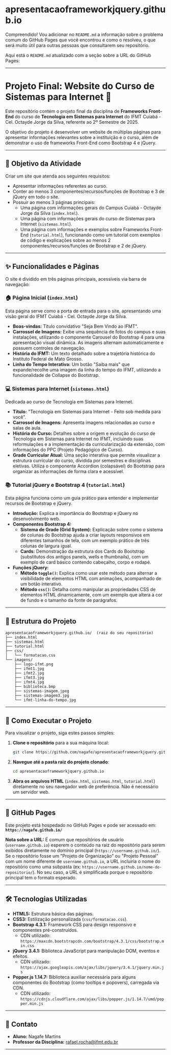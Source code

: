 # apresentacaoframeworkjquery.github.io
Compreendido\! Vou adicionar no `README.md` a informação sobre o problema comum do GitHub Pages que você encontrou e como o resolveu, o que será muito útil para outras pessoas que consultarem seu repositório.

Aqui está o `README.md` atualizado com a seção sobre a URL do GitHub Pages:

-----

# Projeto Final: Website do Curso de Sistemas para Internet 🚀

Este repositório contém o projeto final da disciplina de **Frameworks Front-End** do curso de **Tecnologia em Sistemas para Internet** do IFMT Cuiabá - Cel. Octayde Jorge da Silva, referente ao 2º Semestre de 2025.

O objetivo do projeto é desenvolver um website de múltiplas páginas para apresentar informações relevantes sobre a instituição e o curso, além de demonstrar o uso de frameworks Front-End como Bootstrap 4 e jQuery.

-----

## 🎯 Objetivo da Atividade

Criar um site que atenda aos seguintes requisitos:

  * Apresentar informações referentes ao curso.
  * Conter ao menos 3 componentes/recursos/funções de Bootstrap e 3 de jQuery em todo o site.
  * Possuir ao menos 3 páginas principais:
      * Uma página com informações gerais do Campus Cuiabá - Octayde Jorge da Silva (`index.html`).
      * Uma página com informações gerais do curso de Sistemas para Internet (`sistemas.html`).
      * Uma página com informações e exemplos sobre Frameworks Front-End (`tutorial.html`), funcionando como um tutorial com exemplos de código e explicações sobre ao menos 2 componentes/recursos/funções de Bootstrap e 2 de jQuery.

-----

## ✨ Funcionalidades e Páginas

O site é dividido em três páginas principais, acessíveis via barra de navegação:

### 🏠 Página Inicial (`index.html`)

Esta página serve como a porta de entrada para o site, apresentando uma visão geral do IFMT Cuiabá - Cel. Octayde Jorge da Silva.

  * **Boas-vindas:** Título convidativo "Seja Bem Vindo ao IFMT".
  * **Carrossel de Imagens:** Exibe uma sequência de fotos do campus e suas instalações, utilizando o componente Carousel do Bootstrap 4 para uma apresentação visual dinâmica. As imagens alternam automaticamente e possuem controles de navegação.
  * **História do IFMT:** Um texto detalhado sobre a trajetória histórica do Instituto Federal de Mato Grosso.
  * **Linha do Tempo Interativa:** Um botão "Saiba mais" que expande/recolhe uma imagem da linha do tempo do IFMT, utilizando a funcionalidade de Collapse do Bootstrap.

### 💻 Sistemas para Internet (`sistemas.html`)

Dedicada ao curso de Tecnologia em Sistemas para Internet.

  * **Título:** "Tecnologia em Sistemas para Internet - Feito sob medida para você".
  * **Carrossel de Imagens:** Apresenta imagens relacionadas ao curso e salas de aula.
  * **História do Curso:** Detalhes sobre a origem e evolução do curso de Tecnologia em Sistemas para Internet no IFMT, incluindo suas reformulações e a implementação da curricularização da extensão, com informações do PPC (Projeto Pedagógico de Curso).
  * **Grade Curricular Atual:** Uma seção interativa que permite visualizar a estrutura curricular do curso, dividida por semestres e disciplinas eletivas. Utiliza o componente Accordion (colapsável) do Bootstrap para organizar as informações de forma clara e acessível.

### 📚 Tutorial jQuery e Bootstrap 4 (`tutorial.html`)

Esta página funciona como um guia prático para entender e implementar recursos de Bootstrap e jQuery.

  * **Introdução:** Explica a importância do Bootstrap e jQuery no desenvolvimento web.
  * **Componentes Bootstrap 4:**
      * **Sistema de Grade (Grid System):** Explicação sobre como o sistema de colunas do Bootstrap ajuda a criar layouts responsivos em diferentes tamanhos de tela, com um exemplo prático de três colunas de largura igual.
      * **Cards:** Demonstração da estrutura dos Cards do Bootstrap (substitutos dos antigos panels, wells e thumbnails), com um exemplo de card básico contendo cabeçalho, corpo e rodapé.
  * **Funções jQuery:**
      * **Método `toggle()`:** Explica como usar este método para alternar a visibilidade de elementos HTML com animações, acompanhado de um botão interativo.
      * **Método `css()`:** Detalha como manipular as propriedades CSS de elementos HTML dinamicamente, com um exemplo que altera a cor de fundo e o tamanho da fonte de parágrafos.

-----

## 📂 Estrutura do Projeto

```
apresentacaoframeworkjquery.github.io/  (raiz do seu repositório)
├── index.html
├── sistemas.html
├── tutorial.html
├── css/
│   └── formatacao.css
└── imagens/
    ├── logo-ifmt.png
    ├── ifmt1.jpg
    ├── ifmt2.jpg
    ├── ifmt3.jpg
    ├── ifmt4.jpg
    ├── biblioteca.bmp
    ├── sistemas-imagem.jpeg
    ├── sistemas-imagem3.jpg
    └── ifmt-linha-do-tempo.jpg
```

-----

## 🚀 Como Executar o Projeto

Para visualizar o projeto, siga estes passos simples:

1.  **Clone o repositório** para a sua máquina local:
    ```bash
    git clone https://github.com/nagafe/apresentacaoframeworkjquery.github.io.git
    ```
2.  **Navegue até a pasta raiz do projeto clonado**:
    ```bash
    cd apresentacaoframeworkjquery.github.io
    ```
3.  **Abra os arquivos HTML** (`index.html`, `sistemas.html`, `tutorial.html`) diretamente no seu navegador web de preferência. Não é necessário um servidor web.

-----

## 🔗 GitHub Pages

Este projeto está hospedado no GitHub Pages e pode ser acessado em:
**`https://nagafe.github.io/`**

**Nota sobre a URL:** É comum que repositórios de usuário (`username.github.io`) esperem o conteúdo na raiz do repositório para serem exibidos diretamente no domínio principal (`https://username.github.io/`). Se o repositório fosse um "Projeto de Organização" ou "Projeto Pessoal" com um nome diferente de `username.github.io`, a URL incluiria o nome do repositório como uma subpasta (ex: `https://username.github.io/nome-do-repositorio/`). No seu caso, a URL é simplificada porque o repositório principal tem o formato esperado.

-----

## 🛠️ Tecnologias Utilizadas

  * **HTML5:** Estrutura básica das páginas.
  * **CSS3:** Estilização personalizada (`css/formatacao.css`).
  * **Bootstrap 4.3.1:** Framework CSS para design responsivo e componentes pré-construídos.
      * CDN utilizado: `https://maxcdn.bootstrapcdn.com/bootstrap/4.3.1/css/bootstrap.min.css`
  * **jQuery 3.4.1:** Biblioteca JavaScript para manipulação DOM, eventos e efeitos.
      * CDN utilizado: `https://ajax.googleapis.com/ajax/libs/jquery/3.4.1/jquery.min.js`
  * **Popper.js 1.14.7:** Biblioteca auxiliar necessária para alguns componentes do Bootstrap (como tooltips e popovers), carregada via CDN.
      * CDN utilizado: `https://cdnjs.cloudflare.com/ajax/libs/popper.js/1.14.7/umd/popper.min.js`

-----

## 📧 Contato

  * **Aluno:** Nagafe Martins
  * **Professor da Disciplina:** rafael.rocha@ifmt.edu.br

-----
